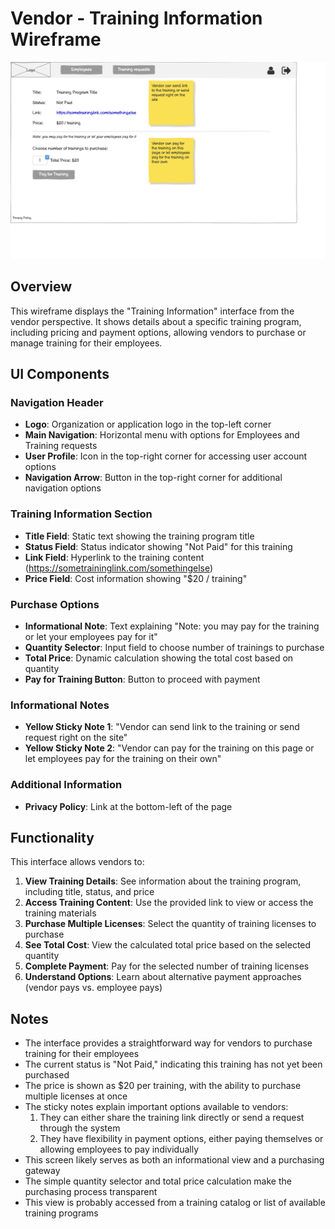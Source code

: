 # Vendor - Training Information Wireframe

![Vendor - Training Information](./v-training-info.png)

## Overview

This wireframe displays the "Training Information" interface from the vendor perspective. It shows details about a specific training program, including pricing and payment options, allowing vendors to purchase or manage training for their employees.

## UI Components

### Navigation Header
- **Logo**: Organization or application logo in the top-left corner
- **Main Navigation**: Horizontal menu with options for Employees and Training requests
- **User Profile**: Icon in the top-right corner for accessing user account options
- **Navigation Arrow**: Button in the top-right corner for additional navigation options

### Training Information Section
- **Title Field**: Static text showing the training program title
- **Status Field**: Status indicator showing "Not Paid" for this training
- **Link Field**: Hyperlink to the training content (https://sometraininglink.com/somethingelse)
- **Price Field**: Cost information showing "$20 / training"

### Purchase Options
- **Informational Note**: Text explaining "Note: you may pay for the training or let your employees pay for it"
- **Quantity Selector**: Input field to choose number of trainings to purchase
- **Total Price**: Dynamic calculation showing the total cost based on quantity
- **Pay for Training Button**: Button to proceed with payment

### Informational Notes
- **Yellow Sticky Note 1**: "Vendor can send link to the training or send request right on the site"
- **Yellow Sticky Note 2**: "Vendor can pay for the training on this page or let employees pay for the training on their own"

### Additional Information
- **Privacy Policy**: Link at the bottom-left of the page

## Functionality

This interface allows vendors to:

1. **View Training Details**: See information about the training program, including title, status, and price
2. **Access Training Content**: Use the provided link to view or access the training materials
3. **Purchase Multiple Licenses**: Select the quantity of training licenses to purchase
4. **See Total Cost**: View the calculated total price based on the selected quantity
5. **Complete Payment**: Pay for the selected number of training licenses
6. **Understand Options**: Learn about alternative payment approaches (vendor pays vs. employee pays)

## Notes

- The interface provides a straightforward way for vendors to purchase training for their employees
- The current status is "Not Paid," indicating this training has not yet been purchased
- The price is shown as $20 per training, with the ability to purchase multiple licenses at once
- The sticky notes explain important options available to vendors:
  1. They can either share the training link directly or send a request through the system
  2. They have flexibility in payment options, either paying themselves or allowing employees to pay individually
- This screen likely serves as both an informational view and a purchasing gateway
- The simple quantity selector and total price calculation make the purchasing process transparent
- This view is probably accessed from a training catalog or list of available training programs
